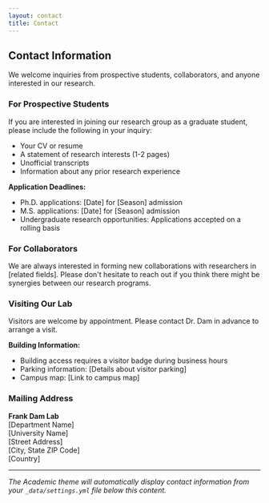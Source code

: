 ```yaml
---
layout: contact
title: Contact
---
```


## Contact Information

We welcome inquiries from prospective students, collaborators, and anyone interested in our research.

### For Prospective Students

If you are interested in joining our research group as a graduate student, please include the following in your inquiry:

- Your CV or resume
- A statement of research interests (1-2 pages)
- Unofficial transcripts
- Information about any prior research experience

**Application Deadlines:**
- Ph.D. applications: [Date] for [Season] admission
- M.S. applications: [Date] for [Season] admission  
- Undergraduate research opportunities: Applications accepted on a rolling basis

### For Collaborators

We are always interested in forming new collaborations with researchers in [related fields]. Please don't hesitate to reach out if you think there might be synergies between our research programs.

### Visiting Our Lab

Visitors are welcome by appointment. Please contact Dr. Dam in advance to arrange a visit.

**Building Information:**
- Building access requires a visitor badge during business hours
- Parking information: [Details about visitor parking]
- Campus map: [Link to campus map]

### Mailing Address

**Frank Dam Lab**  
[Department Name]  
[University Name]  
[Street Address]  
[City, State ZIP Code]  
[Country]

---

*The Academic theme will automatically display contact information from your `_data/settings.yml` file below this content.*